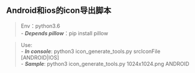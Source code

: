 ## Android和ios的icon导出脚本
> Env：python3.6  
    - ***Depends pillow***：pip install pillow

> Use:  
    - ***In console***: python3 icon_generate_tools.py srcIconFile [ANDROID|IOS]  
    - ***Sample***: python3 icon_generate_tools.py 1024x1024.png ANDROID